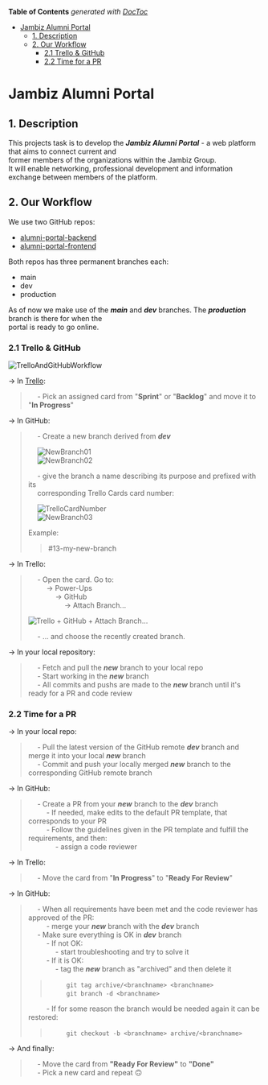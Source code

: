 <!-- START doctoc generated TOC please keep comment here to allow auto update -->
<!-- DON'T EDIT THIS SECTION, INSTEAD RE-RUN doctoc TO UPDATE -->

**Table of Contents** _generated with [DocToc](https://github.com/thlorenz/doctoc)_

- [Jambiz Alumni Portal](#jambiz-alumni-portal)
  - [1. Description](#1-description)
  - [2. Our Workflow](#2-our-workflow)
    - [2.1 Trello & GitHub](#21-trello--github)
    - [2.2 Time for a PR](#22-time-for-a-pr)

<!-- END doctoc generated TOC please keep comment here to allow auto update -->

# Jambiz Alumni Portal

## 1. Description

This projects task is to develop the **_Jambiz Alumni Portal_** - a web platform that aims to connect current and  
former members of the organizations within the Jambiz Group.  
It will enable networking, professional development and information exchange between members of the platform.

## 2. Our Workflow

We use two GitHub repos:

- [alumni-portal-backend](https://github.com/PLUPPERT/alumni-portal-backend)
- [alumni-portal-frontend](https://github.com/PLUPPERT/alumni-portal-frontend)

Both repos has three permanent branches each:

- main
- dev
- production

As of now we make use of the **_main_** and **_dev_** branches. The **_production_** branch is there for when the  
portal is ready to go online.

### 2.1 Trello & GitHub

![TrelloAndGitHubWorkflow](src/main/resources/diagrams/workflow_trello_and_github_1.0.png "Trello and GitHub workflow")

&rarr; In [Trello](https://trello.com/b/TJcCXBQg/alumni-project):

> &emsp; - Pick an assigned card from "**Sprint**" or "**Backlog**" and move it to "**In Progress**"

&rarr; In GitHub:

> &emsp; - Create a new branch derived from **_dev_**
>
> &emsp; ![NewBranch01](src/main/resources/images/NewBranch_01.png)  
> &emsp; ![NewBranch02](src/main/resources/images/NewBranch_02.png)
>
> &emsp; - give the branch a name describing its purpose and prefixed with its  
> &emsp; corresponding Trello Cards card number:
>
> &emsp; ![TrelloCardNumber](src/main/resources/images/TrelloCardNumber.png)  
> &emsp; ![NewBranch03](src/main/resources/images/NewBranch_03.png)
>
> Example:
>
> > #13-my-new-branch

&rarr; In Trello:

> &emsp; - Open the card. Go to:  
> &emsp; &emsp; &rarr; Power-Ups  
> &emsp; &emsp; &emsp; &rarr; GitHub  
> &emsp; &emsp; &emsp; &emsp; &rarr; Attach Branch...
>
> ![Trello + GitHub + Attach Branch...](src/main/resources/images/TrelloGitHub.png)
>
> &emsp; - ... and choose the recently created branch.

&rarr; In your local repository:

> &emsp; - Fetch and pull the **_new_** branch to your local repo  
>  &emsp; - Start working in the **_new_** branch  
>  &emsp; - All commits and pushs are made to the **_new_** branch until it's ready for a PR and code review

### 2.2 Time for a PR

&rarr; In your local repo:

> &emsp; - Pull the latest version of the GitHub remote **_dev_** branch and merge it into your local **_new_** branch  
> &emsp; - Commit and push your locally merged **_new_** branch to the corresponding GitHub remote branch

&rarr; In GitHub:

> &emsp; - Create a PR from your **_new_** branch to the **_dev_** branch  
> &emsp; &emsp; - If needed, make edits to the default PR template, that corresponds to your PR  
> &emsp; &emsp; - Follow the guidelines given in the PR template and fulfill the requirements, and then:  
> &emsp; &emsp; &emsp; - assign a code reviewer

&rarr; In Trello:

> &emsp; - Move the card from "**In Progress**" to "**Ready For Review**"

&rarr; In GitHub:

> &emsp; - When all requirements have been met and the code reviewer has approved of the PR:  
> &emsp; &emsp; - merge your **_new_** branch with the **_dev_** branch  
> &emsp; - Make sure everything is OK in **_dev_** branch  
> &emsp; &emsp; - If not OK:  
> &emsp; &emsp; &emsp; - start troubleshooting and try to solve it  
> &emsp; &emsp; - If it is OK:  
> &emsp; &emsp; &emsp; - tag the **_new_** branch as "archived" and then delete it
>
> > &emsp; &emsp; `git tag archive/<branchname> <branchname>`  
> > &emsp; &emsp; `git branch -d <branchname>`
>
> &emsp; &emsp; - If for some reason the branch would be needed again it can be restored:
>
> > &emsp; &emsp; `git checkout -b <branchname> archive/<branchname>`

&rarr; And finally:

> &emsp; - Move the card from **"Ready For Review"** to **"Done"**  
> &emsp; - Pick a new card and repeat 🙃
